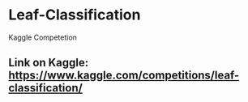 # Leaf-Classification
Kaggle Competetion
## Link on Kaggle: https://www.kaggle.com/competitions/leaf-classification/
